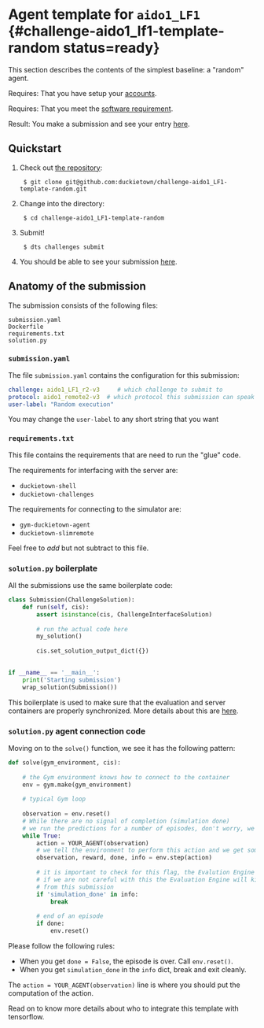 # Agent template for `aido1_LF1` {#challenge-aido1_lf1-template-random status=ready}

This section describes the contents of the simplest baseline: a "random" agent.

<div class='requirements' markdown='1'>

Requires: That you have setup your [accounts](#cm-accounts).

Requires: That you meet the [software requirement](#cm-sw).

Result: You make a submission and see your entry [here](https://challenges.duckietown.org/v3/humans/challenges/aido1_LF1_r3-v3).

</div>


## Quickstart

1. Check out [the repository](https://github.com/duckietown/challenge-aido1_LF1-template-random):

        $ git clone git@github.com:duckietown/challenge-aido1_LF1-template-random.git


2. Change into the directory:

        $ cd challenge-aido1_LF1-template-random
    
3. Submit!

        $ dts challenges submit 

4. You should be able to see your submission [here](https://challenges.duckietown.org/v3/humans/challenges/aido1_LF1_r3-v3). 



## Anatomy of the submission

The submission consists of the following files:

    submission.yaml
    Dockerfile	
    requirements.txt	
    solution.py	

### `submission.yaml`
    
The file `submission.yaml` contains the configuration for this submission:

```yaml
challenge: aido1_LF1_r2-v3     # which challenge to submit to
protocol: aido1_remote2-v3  # which protocol this submission can speak
user-label: "Random execution"
```
    
You may change the `user-label` to any short string that you want

### `requirements.txt`

This file contains the requirements that are need to run the "glue" code.

The requirements for interfacing with the server are:

* `duckietown-shell`
* `duckietown-challenges`

The requirements for connecting to the simulator are:

* `gym-duckietown-agent`
* `duckietown-slimremote`


Feel free to *add* but not subtract to this file.


### `solution.py` boilerplate

All the submissions use the same boilerplate code:

```python
class Submission(ChallengeSolution):
    def run(self, cis):
        assert isinstance(cis, ChallengeInterfaceSolution) 
        
        # run the actual code here
        my_solution()
        
        cis.set_solution_output_dict({})
        

if __name__ == '__main__':
    print('Starting submission')
    wrap_solution(Submission())
```

This boilerplate is used to make sure that the evaluation and server containers are properly synchronized.
More details about this are [here](#api-solution).

### `solution.py` agent connection code

Moving on to the `solve()` function, we see it has the following pattern:

```python
def solve(gym_environment, cis):
    
    # the Gym environment knows how to connect to the container
    env = gym.make(gym_environment)
    
    # typical Gym loop
    
    observation = env.reset()
    # While there are no signal of completion (simulation done)
    # we run the predictions for a number of episodes, don't worry, we have the control on this part
    while True:
        action = YOUR_AGENT(observation)
        # we tell the environment to perform this action and we get some info back in OpenAI Gym style
        observation, reward, done, info = env.step(action)
        
        # it is important to check for this flag, the Evalution Engine will let us know when should we finish
        # if we are not careful with this the Evaluation Engine will kill our container and we will get no score
        # from this submission
        if 'simulation_done' in info:
            break
            
        # end of an episode
        if done:
            env.reset()
```

Please follow the following rules:

* When you get `done = False`, the episode is over. Call `env.reset()`.
* When you get `simulation_done` in the `info` dict, break and exit cleanly.

The `action = YOUR_AGENT(observation)` line is where you should put the computation of the action.

Read on to know more details about who to integrate this template with tensorflow.
